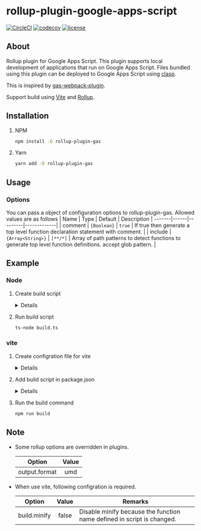 # rollup-plugin-google-apps-script

[![CircleCI](https://dl.circleci.com/status-badge/img/gh/mato533/rollup-plugin-gas/tree/main.svg?style=shield)](https://dl.circleci.com/status-badge/redirect/gh/mato533/rollup-plugin-gas/tree/main)
[![codecov](https://codecov.io/gh/mato533/rollup-plugin-gas/branch/main/graph/badge.svg?token=50Z04K2PVN)](https://codecov.io/gh/mato533/rollup-plugin-gas)
[![license](https://img.shields.io/npm/l/rollup.svg)](https://github.com/rollup/rollup/blob/master/LICENSE.md)

## About

Rollup plugin for Google Apps Script.
This plugin supports local development of applications that run on Google Apps Script.
Files bundled using this plugin can be deployed to Google Apps Script using [clasp](https://github.com/google/clasp).

This is inspired by [gas-webpack-plugin](https://github.com/fossamagna/gas-webpack-plugin).

Support build using [Vite](https://github.com/vitejs/vite) and [Rollup](https://rollupjs.org/).

## Installation

1. NPM

   ```sh
   npm install -D rollup-plugin-gas
   ```

1. Yarn
   ```sh
   yarn add -D rollup-plugin-gas
   ```

## Usage

### Options

You can pass a object of configuration options to rollup-plugin-gas. Allowed values are as follows
| Name | Type | Default | Description |
-------|------|---------|-------------|
| comment | `{Boolean}` | `true` | If true then generate a top level function declaration statement with comment. |
| include | `{Array<String>}` | `[**/*]` | Array of path patterns to detect functions to generate top level function definitions. accept glob pattern. |

## Example

### Node

1. Create build script
    <details>

   ```ts
   // build.ts
   import path from "path";
   import { fileURLToPath } from "url";
   import { rollup } from "rollup";
   import rollupPluginGas from "rollup-plugin-google-apps-script";

   const __dirname = path.dirname(fileURLToPath(import.meta.url));
   const entryPath = path.resolve(__dirname, "./code.js");

   const distPath = path.resolve(__dirname, "./dist");

   const bundle = await rollup({
     input: entryPath,
     plugins: [rollupPluginGas()],
   });

   await bundle.write({
     dir: distPath,
     entryFileNames: "[name].js",
   });
   ```

    </details>

1. Run build script
   ```sh
   ts-node build.ts
   ```

### vite

1. Create configration file for vite
    <details>

   ```ts
   // vite.config.ts
   import { defineConfig } from "vite";
   import typescript from "@rollup/plugin-typescript";
   import rollupPluginGas from "rollup-plugin-google-apps-script";
   import path from "path";

   export default defineConfig({
     plugins: [typescript(), rollupPluginGas()],
     build: {
       rollupOptions: {
         input: "./src/main.ts",
         output: {
           dir: "./dist",
           entryFileNames: "[name].js",
         },
       },
       minify: false, // This option is requred.
     },
     resolve: {
       alias: {
         "@": path.resolve(__dirname, "./src"),
       },
     },
   });
   ```

    </details>

1. Add build script in package.json
    <details>

   ```
   // package.json
   {
     ...
     "scripts": {
       ...
       "build": "vite build",
       ...
     },
     ...
   }
   ```

    </details>

1. Run the build command

   ```sh
   npm run build
   ```

## Note

- Some rollup options are overridden in plugins.

  |    Option     | Value |
  | :-----------: | :---: |
  | output.format |  umd  |

- When use vite, following configration is required.

  |    Option    | Value | Remarks                                                                |
  | :----------: | :---: | ---------------------------------------------------------------------- |
  | build.minify | false | Disable minify because the function name defined in script is changed. |

